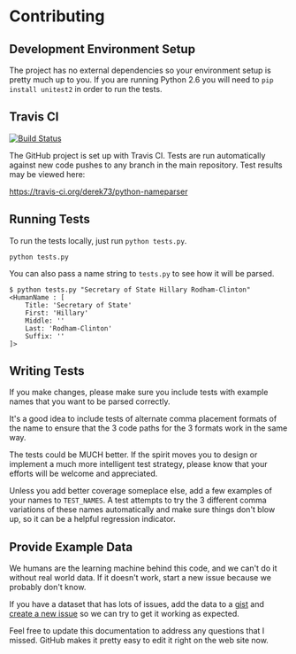 Contributing
==============

Development Environment Setup
--------------------------------

The project has no external dependencies so your environment setup is pretty much up to you. If you are running Python 2.6 you will need to `pip install unitest2` in order to run the tests.

Travis CI
---------

[![Build Status](https://travis-ci.org/derek73/python-nameparser.svg?branch=master)](https://travis-ci.org/derek73/python-nameparser)

The GitHub project is set up with Travis CI. Tests are run automatically against new code pushes to any branch in the main repository. Test results may be viewed here:

https://travis-ci.org/derek73/python-nameparser

Running Tests
---------------

To run the tests locally, just run `python tests.py`.


    python tests.py

You can also pass a name string to `tests.py` to see how it will be parsed.

    $ python tests.py "Secretary of State Hillary Rodham-Clinton"
    <HumanName : [
    	Title: 'Secretary of State' 
    	First: 'Hillary' 
    	Middle: '' 
    	Last: 'Rodham-Clinton' 
    	Suffix: ''
    ]>


Writing Tests
----------------

If you make changes, please make sure you include tests with example names that you want to be parsed correctly. 

It's a good idea to include tests of alternate comma placement formats of the name to ensure that the 3 code paths for the 3 formats work in the same way.

The tests could be MUCH better. If the spirit moves you to design or implement a much more intelligent test strategy, please know that your efforts will be welcome and appreciated.

Unless you add better coverage someplace else, add a few examples of your names to `TEST_NAMES`. A test attempts to try the 3 different comma variations of these names automatically and make sure things don't blow up, so it can be a helpful regression indicator.

Provide Example Data
----------------------

We humans are the learning machine behind this code, and we can't do it without real world data. If it doesn't work, start a new issue because we probably don't know. 

If you have a dataset that has lots of issues, add the data to a [gist](https://gist.github.com) and [create a new issue](https://github.com/derek73/python-nameparser/issues) so we can try to get it working as expected.

Feel free to update this documentation to address any questions that I missed. GitHub makes it pretty easy to edit it right on the web site now. 

